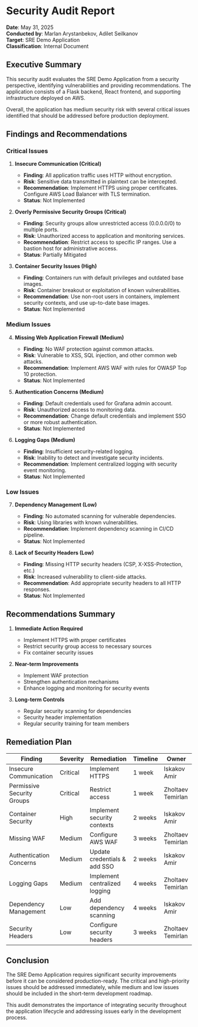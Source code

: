 # Security Audit Report

**Date**: May 31, 2025  
**Conducted by**: Marlan Arystanbekov, Adilet Seilkanov  
**Target**: SRE Demo Application  
**Classification**: Internal Document  

## Executive Summary

This security audit evaluates the SRE Demo Application from a security perspective, identifying vulnerabilities and providing recommendations. The application consists of a Flask backend, React frontend, and supporting infrastructure deployed on AWS.

Overall, the application has medium security risk with several critical issues identified that should be addressed before production deployment.

## Findings and Recommendations

### Critical Issues

1. **Insecure Communication (Critical)**
   - **Finding**: All application traffic uses HTTP without encryption.
   - **Risk**: Sensitive data transmitted in plaintext can be intercepted.
   - **Recommendation**: Implement HTTPS using proper certificates. Configure AWS Load Balancer with TLS termination.
   - **Status**: Not Implemented

2. **Overly Permissive Security Groups (Critical)**
   - **Finding**: Security groups allow unrestricted access (0.0.0.0/0) to multiple ports.
   - **Risk**: Unauthorized access to application and monitoring services.
   - **Recommendation**: Restrict access to specific IP ranges. Use a bastion host for administrative access.
   - **Status**: Partially Mitigated

3. **Container Security Issues (High)**
   - **Finding**: Containers run with default privileges and outdated base images.
   - **Risk**: Container breakout or exploitation of known vulnerabilities.
   - **Recommendation**: Use non-root users in containers, implement security contexts, and use up-to-date base images.
   - **Status**: Not Implemented

### Medium Issues

4. **Missing Web Application Firewall (Medium)**
   - **Finding**: No WAF protection against common attacks.
   - **Risk**: Vulnerable to XSS, SQL injection, and other common web attacks.
   - **Recommendation**: Implement AWS WAF with rules for OWASP Top 10 protection.
   - **Status**: Not Implemented

5. **Authentication Concerns (Medium)**
   - **Finding**: Default credentials used for Grafana admin account.
   - **Risk**: Unauthorized access to monitoring data.
   - **Recommendation**: Change default credentials and implement SSO or more robust authentication.
   - **Status**: Not Implemented

6. **Logging Gaps (Medium)**
   - **Finding**: Insufficient security-related logging.
   - **Risk**: Inability to detect and investigate security incidents.
   - **Recommendation**: Implement centralized logging with security event monitoring.
   - **Status**: Not Implemented

### Low Issues

7. **Dependency Management (Low)**
   - **Finding**: No automated scanning for vulnerable dependencies.
   - **Risk**: Using libraries with known vulnerabilities.
   - **Recommendation**: Implement dependency scanning in CI/CD pipeline.
   - **Status**: Not Implemented

8. **Lack of Security Headers (Low)**
   - **Finding**: Missing HTTP security headers (CSP, X-XSS-Protection, etc.)
   - **Risk**: Increased vulnerability to client-side attacks.
   - **Recommendation**: Add appropriate security headers to all HTTP responses.
   - **Status**: Not Implemented

## Recommendations Summary

1. **Immediate Action Required**
   - Implement HTTPS with proper certificates
   - Restrict security group access to necessary sources
   - Fix container security issues

2. **Near-term Improvements**
   - Implement WAF protection
   - Strengthen authentication mechanisms
   - Enhance logging and monitoring for security events

3. **Long-term Controls**
   - Regular security scanning for dependencies
   - Security header implementation
   - Regular security training for team members

## Remediation Plan

| Finding | Severity | Remediation | Timeline | Owner |
|---------|----------|-------------|----------|-------|
| Insecure Communication | Critical | Implement HTTPS | 1 week | Iskakov Amir |
| Permissive Security Groups | Critical | Restrict access | 1 week | Zholtaev Temirlan |
| Container Security | High | Implement security contexts | 2 weeks | Iskakov Amir |
| Missing WAF | Medium | Configure AWS WAF | 3 weeks | Zholtaev Temirlan |
| Authentication Concerns | Medium | Update credentials & add SSO | 2 weeks | Iskakov Amir |
| Logging Gaps | Medium | Implement centralized logging | 4 weeks | Zholtaev Temirlan |
| Dependency Management | Low | Add dependency scanning | 4 weeks | Iskakov Amir |
| Security Headers | Low | Configure security headers | 3 weeks | Zholtaev Temirlan |

## Conclusion

The SRE Demo Application requires significant security improvements before it can be considered production-ready. The critical and high-priority issues should be addressed immediately, while medium and low issues should be included in the short-term development roadmap.

This audit demonstrates the importance of integrating security throughout the application lifecycle and addressing issues early in the development process. 